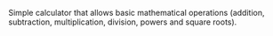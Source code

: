 Simple calculator that allows basic mathematical operations (addition, subtraction, multiplication, division, powers and square roots).
